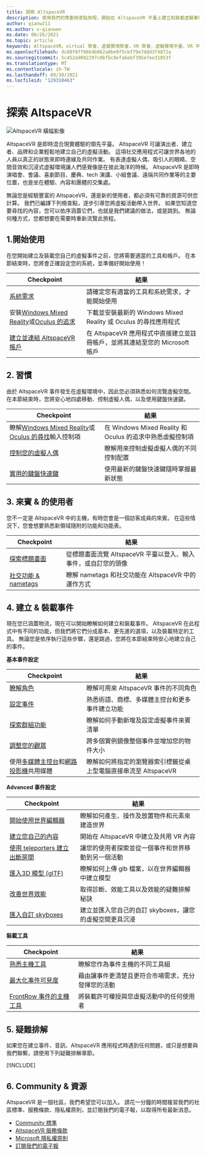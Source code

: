```yaml
---
title: 探索 AltspaceVR
description: 使用我們的策劃檢查點旅程，開始在 AltspaceVR 平臺上建立和裝載虛擬事件。
author: qianw211
ms.author: v-qianwen
ms.date: 08/26/2021
ms.topic: article
keywords: AltspaceVR，virtual 聚會，虛擬實境聚會，VR 聚會，虛擬實境平臺，VR 平臺，沉浸式虛擬事件，沉浸式的 VR 事件，虛擬實境事件，VR 事件，VR 全球大樓，VR 事件裝載，社交虛擬實境，虛擬實境事件裝載
ms.openlocfilehash: dc88f0ff8664b062a8be9f5cbf79e7ddd3f4872a
ms.sourcegitcommit: 5c452a9092297c0bfbc8efabebf395e7ee31853f
ms.translationtype: MT
ms.contentlocale: zh-TW
ms.lasthandoff: 09/30/2021
ms.locfileid: "129310463"
---
```

# <a name="exploring-altspacevr"></a>探索 AltspaceVR

![AltspaceVR 橫幅影像](images/altspace-vr-banner.png)

AltspaceVR 是即時混合現實體驗的領先平臺。 AltspaceVR 可讓演出者、建立者、品牌和企業輕鬆地建立自己的虛擬活動。 這項社交應用程式可讓世界各地的人員以真正的狀態來即時連線及共同作業。 有表達虛擬人偶、吸引人的眼睛、空間音效和沉浸式虛擬環境讓人們感覺像是在彼此海洋的時候。 AltspaceVR 是即時演唱會、會議、喜劇節目、慶典、tech 演講、小組會議、遠端共同作業等的主要位置，也是坐在體驗、內容和團體的交集處。  

無論您是經驗豐富的 AltspaceVR，還是新的使用者，都必須有可靠的資源可供您計算。 我們已編譯下列檢查點，逐步引導您將虛擬活動帶入世界。 如果您知道您要尋找的內容，您可以依序涵蓋它們，也就是我們建議的做法，或是跳到。 無論何種方式，您都想要在需要時重新流覽此旅程。

## <a name="1-getting-started"></a>1.開始使用

在您開始建立及裝載您自己的虛擬事件之前，您將需要適當的工具和帳戶。 在本節結束時，您將會正確設定您的系統，並準備好開始使用！

|  Checkpoint  |  結果  |
| --- | --- |
| [系統需求](getting-started/system-requirements.md) | 請確定您有適當的工具和系統需求，才能開始使用 |
| 安裝[Windows Mixed Reality](getting-started/wmr-installation.md)或[Oculus 的追求](getting-started/oculus-installation.md)| 下載並安裝最新的 Windows Mixed Reality 或 Oculus 的尋找應用程式 |
| [建立並連結 AltspaceVR 帳戶](getting-started/creating-and-linking-accounts.md) | 在 AltspaceVR 應用程式中直接建立並註冊帳戶，並將其連結至您的 Microsoft 帳戶|

## <a name="2-getting-comfortable"></a>2. 習慣

由於 AltspaceVR 事件發生在虛擬環境中，因此您必須熟悉如何流覽虛擬空間。 在本節結束時，您將安心地四處移動、控制虛擬人偶，以及使用鍵盤快速鍵。

|  Checkpoint  |  結果  |
| --- | --- |
| 瞭解[Windows Mixed Reality](getting-started/wmr-controls.md)或[Oculus 的尋找](getting-started/oculus-controls.md)輸入控制項 | 在 Windows Mixed Reality 和 Oculus 的追求中熟悉虛擬控制項 |
| [控制您的虛擬人偶](getting-started/avatar-controls.md) | 瞭解用來控制虛擬虛擬人偶的不同控制配置 |
| [實用的鍵盤快速鍵](getting-started/keyboard-shortcuts.md) | 使用最新的鍵盤快速鍵隨時掌握最新狀態 |

## <a name="3-for-guests--audiences"></a>3. 來賓 & 的使用者

您不一定是 AltspaceVR 中的主機，有時您會是一個訪客成員的來賓。 在這些情況下，您會想要熟悉新領域隨附的功能和功能表。

|  Checkpoint  |  結果  |
| --- | --- |
| [探索標題畫面](community/exploring-title-screen.md) | 從標題畫面流覽 AltspaceVR 平臺以登入、輸入事件，或自訂您的頭像 |
| [社交功能 & nametags](faqs/account-avatar-faq.md#how-do-nametags-work) | 瞭解 nametags 和社交功能在 AltspaceVR 中的運作方式 |

## <a name="4-creating--hosting-events"></a>4. 建立 & 裝載事件

現在您已涵蓋物流，現在可以開始瞭解如何建立和裝載事件。 AltspaceVR 在此程式中有不同的功能，但我們將它們分成基本、更先進的選項，以及裝載特定的工具。 無論您是依序執行這些步驟，還是跳過，您將在本節結束時安心地建立自己的事件。

**基本事件設定**

|  Checkpoint  |  結果  |
| --- | --- |
| [瞭解角色](getting-started/roles.md) | 瞭解可用來 AltspaceVR 事件的不同角色 |
| [設定事件](tutorials/creating-an-event.md) | 熟悉術語、商標、多媒體主控台和更多事件建立功能 |
| [探索群組功能](tutorials/group-features.md) | 瞭解如何手動新增及設定虛擬事件來賓清單 |
| [調整您的觀眾](faqs/scaling-audiences.md) | 跨多個實例鏡像整個事件並增加您的物件大小 |
| 使用[多媒體主控台](tutorials/multimedia-console.md)和[網路投影機](tutorials/web-projector-streaming.md)共用媒體 | 瞭解如何將指定的瀏覽器索引標籤從桌上型電腦直接串流至 AltspaceVR |

**Advanced 事件設定**

|  Checkpoint  |  結果  |
| --- | --- |
| [開始使用世界編輯器](world-building/world-editor-getting-started.md) | 瞭解如何產生、操作及放置物件和元素來建造世界 |
| [建立您自己的內容](community/creating-content.md) | 開始在 AltspaceVR 中建立及共用 VR 內容 |
| [使用 teleporters 建立出斷房間](tutorials/teleporting.md) | 讓您的使用者探索並從一個事件和世界移動到另一個活動 |
| [匯入3D 模型 (glTF) ](world-building/importing-models.md) | 瞭解如何上傳 glb 檔案，以在世界編輯器中建立模型 |
| [改善世界效能](world-building/improving-performance.md) | 取得診斷、效能工具以及效能的疑難排解秘訣 |
| [匯入自訂 skyboxes](world-building/uploading-custom-skyboxes.md) | 建立並匯入您自己的自訂 skyboxes，讓您的虛擬空間更具沉浸 |

**裝載工具**

|  Checkpoint  |  結果  |
| --- | --- |
| [熟悉主機工具](tutorials/host-tools-overview.md) | 瞭解您作為事件主機的不同工具組 |
| [最大化事件可見度](tutorials/main-events.md) | 藉由讓事件更清楚且更符合市場需求，充分發揮您的活動 |
| [FrontRow 事件的主機工具](tutorials/host-tools-for-events.md) | 將裝載許可權授與您虛擬活動中的任何使用者 |

## <a name="5-troubleshooting"></a>5. 疑難排解

如果您在建立事件、音訊、AltspaceVR 應用程式時遇到任何問題，或只是想要與我們聯繫，請使用下列疑難排解章節。 

[!INCLUDE[](includes/troubleshooting.md)]

## <a name="6-community--resources"></a>6. Community & 資源

AltspaceVR 是一個社區，我們希望您可以加入。 請花一分鐘的時間複習我們的社區標準、服務條款、隱私權原則，並訂閱我們的電子報，以取得所有最新消息。

* [Community 標準](community/community-standards.md)
* [AltspaceVR 服務條款](community/terms-of-service.md)
* [Microsoft 隱私權原則](https://privacy.microsoft.com/privacystatement)
* [訂閱我們的電子報](community/newsletter-subscriptions.md)